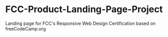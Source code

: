# FCC-Product-Landing-Page-Project
Landing page for FCC's Responsive Web Design Certification based on freeCodeCamp.org
